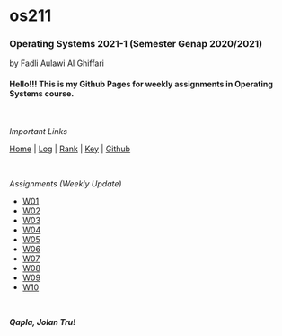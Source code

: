 # os211

### **Operating Systems 2021-1 (Semester Genap 2020/2021)**

by Fadli Aulawi Al Ghiffari

	
#### Hello!!! This is my Github Pages for weekly assignments in Operating Systems course.

<br>

*Important Links*

[Home](https://fadlia68.github.io/os211/ "Home Page") | [Log](https://fadlia68.github.io/os211/TXT/mylog.txt) | [Rank](https://fadlia68.github.io/os211/TXT/myrank.txt) | [Key](https://fadlia68.github.io/os211/TXT/mypubkey.txt) | [Github](https://github.com/fadlia68/os211/)

<br>

*Assignments (Weekly Update)*

* [W01](https://fadlia68.github.io/os211/W01/)
* [W02](https://fadlia68.github.io/os211/W02/)
* [W03](https://fadlia68.github.io/os211/W03/)
* [W04](https://fadlia68.github.io/os211/W04/)
* [W05](https://fadlia68.github.io/os211/W05/)
* [W06](https://fadlia68.github.io/os211/W06/)
* [W07](https://fadlia68.github.io/os211/W07/)
* [W08](https://fadlia68.github.io/os211/W08/)
* [W09](https://fadlia68.github.io/os211/W09/)
* [W10](https://fadlia68.github.io/os211/W10/)

<br>

***Qapla, Jolan Tru!***

